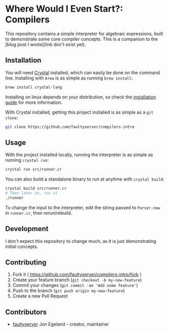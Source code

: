 # Where Would I Even Start?: Compilers

This repository contains a simple interpreter for algebraic expressions, built to demonstrate some core compiler concepts. This is a companion to the [blog post I wrote](link don't exist yet).


## Installation

You will need [Crystal](https://crystal-lang.com) installed, which can easily be done on the command line. Installing with `brew` is as simple as running `brew install`:

```bash
brew install crystal-lang
```

Installing on linux depends on your distribution, so check the [installation guide](https://crystal-lang.org/docs/installation/) for more information.

With Crystal installed, getting this project installed is as simple as a `git clone`:

```bash
git clone https://github.com/faultyserver/compilers-intro
```


## Usage

With the project installed locally, running the interpreter is as simple as running `crystal run`:

```bash
crystal run src/runner.cr
```

You can also build a standalone binary to run at anytime with `crystal build`:

```bash
crystal build src/runner.cr
# Then later on, run it
./runner
```

To change the input to the interpreter, edit the string passed to `Parser.new` in `runner.cr`, then rerun/rebuild.


## Development

I don't expect this repository to change much, as it is just demonstrating initial concepts.


## Contributing

1. Fork it ( https://github.com/faultyserver/compilers-intro/fork )
2. Create your feature branch (`git checkout -b my-new-feature`)
3. Commit your changes (`git commit -am 'Add some feature'`)
4. Push to the branch (`git push origin my-new-feature`)
5. Create a new Pull Request


## Contributors

- [faultyserver](https://github.com/faultyserver) Jon Egeland - creator, maintainer
